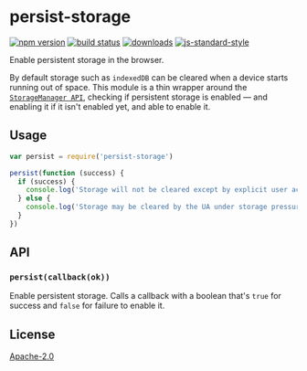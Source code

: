 # persist-storage
[![npm version][2]][3] [![build status][4]][5]
[![downloads][8]][9] [![js-standard-style][10]][11]

Enable persistent storage in the browser.

By default storage such as `indexedDB` can be cleared when a device starts
running out of space. This module is a thin wrapper around the [`StorageManager
API`](http://devdocs.io/dom/storagemanager), checking if persistent storage is
enabled — and enabling it if it isn't enabled yet, and able to enable it.

## Usage
```js
var persist = require('persist-storage')

persist(function (success) {
  if (success) {
    console.log('Storage will not be cleared except by explicit user action')
  } else {
    console.log('Storage may be cleared by the UA under storage pressure.')
  }
})
```

## API
### `persist(callback(ok))`
Enable persistent storage. Calls a callback with a boolean that's `true` for
success and `false` for failure to enable it.

## License
[Apache-2.0](./LICENSE)

[0]: https://img.shields.io/badge/stability-experimental-orange.svg?style=flat-square
[1]: https://nodejs.org/api/documentation.html#documentation_stability_index
[2]: https://img.shields.io/npm/v/persist-storage.svg?style=flat-square
[3]: https://npmjs.org/package/persist-storage
[4]: https://img.shields.io/travis/choojs/persist-storage/master.svg?style=flat-square
[5]: https://travis-ci.org/choojs/persist-storage
[6]: https://img.shields.io/codecov/c/github/choojs/persist-storage/master.svg?style=flat-square
[7]: https://codecov.io/github/choojs/persist-storage
[8]: http://img.shields.io/npm/dm/persist-storage.svg?style=flat-square
[9]: https://npmjs.org/package/persist-storage
[10]: https://img.shields.io/badge/code%20style-standard-brightgreen.svg?style=flat-square
[11]: https://github.com/feross/standard
